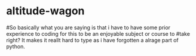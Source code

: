 # altitude-wagon
#So basically what you are saying is that i have to have some prior experience to coding for this to be an enjoyable subject or course to #take right? It makes it reallt hard to type as i have forgotten a alrage part of python.
